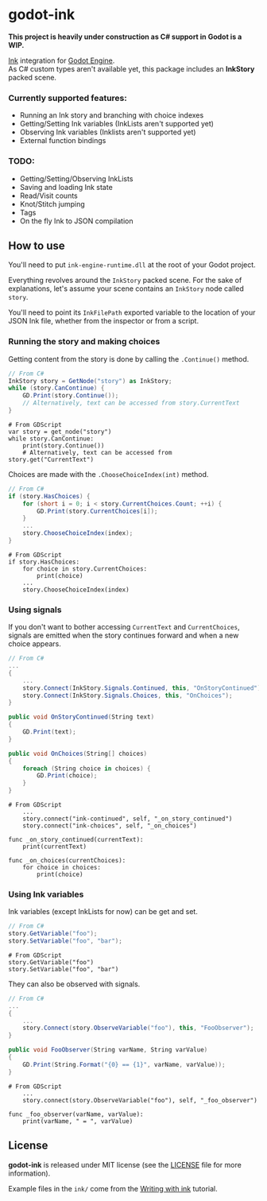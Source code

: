 # godot-ink

**This project is heavily under construction as C# support in Godot is a WIP.**

[Ink](https://github.com/inkle/ink) integration for [Godot Engine](https://github.com/godotengine/godot).  
As C# custom types aren't available yet, this package includes an **InkStory** packed scene.

### Currently supported features:
* Running an Ink story and branching with choice indexes
* Getting/Setting Ink variables (InkLists aren't supported yet)
* Observing Ink variables (Inklists aren't supported yet)
* External function bindings

### TODO:
* Getting/Setting/Observing InkLists
* Saving and loading Ink state
* Read/Visit counts
* Knot/Stitch jumping
* Tags
* On the fly Ink to JSON compilation 

## How to use

You'll need to put `ink-engine-runtime.dll` at the root of your Godot project.

Everything revolves around the `InkStory` packed scene. For the sake of explanations, let's assume your scene contains an `InkStory` node called `story`.

You'll need to point its `InkFilePath` exported variable to the location of your JSON Ink file, whether from the inspector or from a script.

### Running the story and making choices

Getting content from the story is done by calling the `.Continue()` method.
```C#
// From C#
InkStory story = GetNode("story") as InkStory;
while (story.CanContinue) {
    GD.Print(story.Continue());
    // Alternatively, text can be accessed from story.CurrentText
}
```
```GDScript
# From GDScript
var story = get_node("story")
while story.CanContinue:
    print(story.Continue())
    # Alternatively, text can be accessed from story.get("CurrentText")
```

Choices are made with the `.ChooseChoiceIndex(int)` method.
```C#
// From C#
if (story.HasChoices) {
    for (short i = 0; i < story.CurrentChoices.Count; ++i) {
        GD.Print(story.CurrentChoices[i]);
    }
    ...
    story.ChooseChoiceIndex(index);
}
```
```GDScript
# From GDScript
if story.HasChoices:
    for choice in story.CurrentChoices:
        print(choice)
    ...
    story.ChooseChoiceIndex(index)
```

### Using signals

If you don't want to bother accessing `CurrentText` and `CurrentChoices`, signals are emitted when the story continues forward and when a new choice appears.

```C#
// From C#
...
{
    ...
    story.Connect(InkStory.Signals.Continued, this, "OnStoryContinued");
    story.Connect(InkStory.Signals.Choices, this, "OnChoices");
}

public void OnStoryContinued(String text)
{
    GD.Print(text);
}

public void OnChoices(String[] choices)
{
    foreach (String choice in choices) {
        GD.Print(choice);
    }
}
```
```GDScript
# From GDScript
    ...
    story.connect("ink-continued", self, "_on_story_continued")
    story.connect("ink-choices", self, "_on_choices")

func _on_story_continued(currentText):
    print(currentText)

func _on_choices(currentChoices):
    for choice in choices:
        print(choice)
```

### Using Ink variables

Ink variables (except InkLists for now) can be get and set.

```C#
// From C#
story.GetVariable("foo");
story.SetVariable("foo", "bar");
```
```GDScript
# From GDScript
story.GetVariable("foo")
story.SetVariable("foo", "bar")
```

They can also be observed with signals.
```C#
// From C#
...
{
    ...
    story.Connect(story.ObserveVariable("foo"), this, "FooObserver");
}

public void FooObserver(String varName, String varValue)
{
    GD.Print(String.Format("{0} == {1}", varName, varValue));
}
```
```GDScript
# From GDScript
    ...
    story.connect(story.ObserveVariable("foo"), self, "_foo_observer")

func _foo_observer(varName, varValue):
    print(varName, " = ", varValue)
```


## License

**godot-ink** is released under MIT license (see the [LICENSE](/LICENSE) file for more information).

Example files in the `ink/` come from the [Writing with ink](https://github.com/inkle/ink/blob/master/Documentation/WritingWithInk.md) tutorial.

